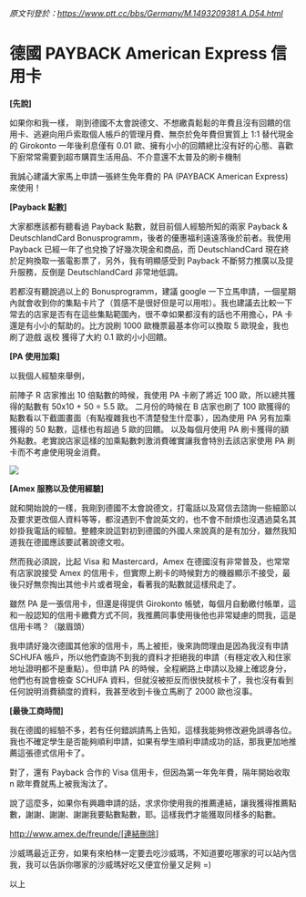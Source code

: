 _原文刊登於：https://www.ptt.cc/bbs/Germany/M.1493209381.A.D54.html_

德國 PAYBACK American Express 信用卡
===

**[先說]**

如果你和我一樣，
剛到德國不太會說德文、不想繳貴鬆鬆的年費且沒有回饋的信用卡、逃避向用戶索取個人帳戶的管理月費、無奈於免年費但實質上 1:1 替代現金的 Girokonto 一年後利息僅有 0.01 歐、擁有小小的回饋總比沒有好的心態、喜歡下廚常常需要到超市購買生活用品、不介意還不太普及的刷卡機制

我誠心建議大家馬上申請一張終生免年費的 PA (PAYBACK American Express) 來使用！

**[Payback 點數]**

大家都應該都有聽看過 Payback 點數，就目前個人經驗所知的兩家 Payback & DeutschlandCard Bonusprogramm，後者的優惠福利遠遠落後於前者。我使用 Payback 已經一年了也兌換了好幾次現金和商品，而 DeutschlandCard 現在終於足夠換取一張電影票了，另外，我有明顯感受到 Payback 不斷努力推廣以及提升服務，反倒是 DeutschlandCard 非常地低調。

若都沒有聽說過以上的 Bonusprogramm，建議 google 一下立馬申請，一個星期內就會收到你的集點卡片了（質感不是很好但是可以用啦）。我也建議去比較一下常去的店家是否有在這些集點範圍內，很不幸如果都沒有的話也不用擔心，PA 卡還是有小小的幫助的。比方說刷 1000 歐機票最基本你可以換取 5 歐現金，我也刷了遊戲 返校 獲得了大約 0.1  歐的小小回饋。

**[PA 使用加乘]**

以我個人經驗來舉例，

前陣子 R 店家推出 10 倍點數的時候，我使用 PA 卡刷了將近 100 歐，所以總共獲得的點數有 50x10 + 50 = 5.5 歐。
二月份的時候在 B 店家也刷了 100 歐獲得的點數看以下截圖畫面（有點複雜我也不清楚發生什麼事），因為使用 PA 另有加乘獲得的 50 點數，這樣也有超過 5 歐的回饋。
以及每個月使用 PA 刷卡獲得的額外點數。老實說店家這樣的加乘點數刺激消費確實讓我會特別去該店家使用 PA 刷卡而不考慮使用現金消費。

<img src='https://i.imgur.com/ccj7L34.png'/>

**[Amex 服務以及使用經驗]**

就和開始說的一樣，我剛到德國不太會說德文，打電話以及寫信去諮詢一些細節以及要求更改個人資料等等，都沒遇到不會說英文的，也不會不耐煩也沒遇過莫名其妙掛我電話的經驗。整體來說這對初到德國的外國人來說真的是有加分，雖然我知道我在德國應該要試著說德文啦。

然而我必須說，比起 Visa 和 Mastercard，Amex 在德國沒有非常普及，也常常有店家說接受 Amex 的信用卡，但實際上刷卡的時候對方的機器顯示不接受，最後只好無奈掏出其他卡片或者現金，看著我的點數就這樣飛走了。

雖然 PA 是一張信用卡，但還是得提供 Girokonto 帳號，每個月自動繳付帳單，這和一般認知的信用卡繳費方式不同，我推薦同事使用後他也非常疑慮的問我，這是信用卡嗎？（皺眉頭）

我申請好幾次德國其他家的信用卡，馬上被拒，後來詢問理由是因為我沒有申請 SCHUFA 帳戶，所以他們查詢不到我的資料才拒絕我的申請（有穩定收入和住家地址證明都不是重點）。但申請 PA 的時候，全程網路上申請以及線上確認身分，他們也有說會檢查 SCHUFA 資料，但就沒被拒反而很快就核卡了，我也沒有看到任何說明消費額度的資料，我甚至收到卡後立馬刷了 2000 歐也沒事。

**[最後工商時間]**

我在德國的經驗不多，若有任何錯誤請馬上告知，這樣我能夠修改避免誤導各位。我也不確定學生是否能夠順利申請，如果有學生順利申請成功的話，那我更加地推薦這張德式信用卡了。

對了，還有 Payback 合作的 Visa 信用卡，但因為第一年免年費，隔年開始收取 n 歐年費就馬上被我淘汰了。

說了這麼多，如果你有興趣申請的話，求求你使用我的推薦連結，讓我獲得推薦點數，謝謝、謝謝、謝謝我要點數點數，耶。這樣我們才能獲取同樣多的點數。

http://www.amex.de/freunde/[連結刪除]

沙威瑪最近正夯，如果有來柏林一定要去吃沙威瑪，不知道要吃哪家的可以站內信我，我可以告訴你哪家的沙威瑪好吃又便宜份量又足夠 =)

以上
